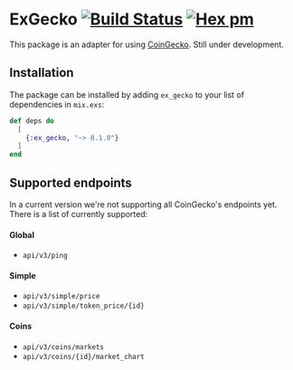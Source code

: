 # ExGecko [![Build Status](https://github.com/patrykwozinski/ex-gecko/workflows/CI/badge.svg)](https://github.com/patrykwozinski/ex-gecko/actions) [![Hex pm](https://img.shields.io/hexpm/v/ex-gecko.svg?style=flat)](https://hex.pm/packages/ex-gecko)

This package is an adapter for using [CoinGecko](https://coingecko.com). Still under development.

## Installation

The package can be installed by adding `ex_gecko` to your list of dependencies in `mix.exs`:

```elixir
def deps do
  [
    {:ex_gecko, "~> 0.1.0"}
  ]
end
```


## Supported endpoints
In a current version we're not supporting all CoinGecko's endpoints yet. There is a list of currently supported:
#### Global
- `api/v3/ping`

#### Simple
- `api/v3/simple/price`
- `api/v3/simple/token_price/{id}`

#### Coins
- `api/v3/coins/markets`
- `api/v3/coins/{id}/market_chart`
